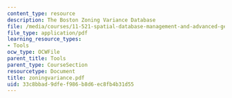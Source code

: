 ```yaml
---
content_type: resource
description: The Boston Zoning Variance Database
file: /media/courses/11-521-spatial-database-management-and-advanced-geographic-information-systems-spring-2003/33c8bbad9dfef986b8d6ec8fb4b31d55_zoningvariance.pdf
file_type: application/pdf
learning_resource_types:
- Tools
ocw_type: OCWFile
parent_title: Tools
parent_type: CourseSection
resourcetype: Document
title: zoningvariance.pdf
uid: 33c8bbad-9dfe-f986-b8d6-ec8fb4b31d55
---
```

